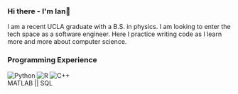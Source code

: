 
<!--
**IanU26/IanU26** is a ✨ _special_ ✨ repository because its `README.md` (this file) appears on your GitHub profile.

Here are some ideas to get you started:

- 🔭 I’m currently working on ...
- 🌱 I’m currently learning ...
- 👯 I’m looking to collaborate on ...
- 🤔 I’m looking for help with ...
- 💬 Ask me about ...
- 📫 How to reach me: ...
- 😄 Pronouns: ...
- ⚡ Fun fact: ...
-->
### Hi there - I'm Ian👋
I am a recent UCLA graduate with a B.S. in physics. I am looking to enter the tech space as a software engineer. Here I practice writing code as I learn more and more about computer science. 
### Programming Experience
![Python](https://img.shields.io/badge/python-#3776AB?style=for-the-badge&logo=Python&logoColor=Blue)
![R](https://img.shields.io/badge/R-#276DC3?style=for-the-badge&logo=R&logoColor=Blue)
![C++](https://img.shields.io/badge/C++-#00599C?style=for-the-badge&logo=C++&logoColor=Black)  
MATLAB || SQL 
